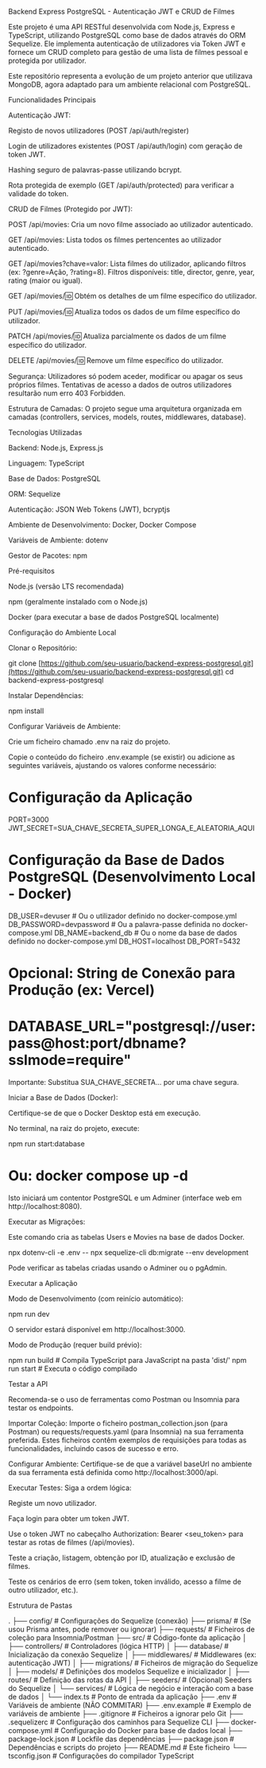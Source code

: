 Backend Express PostgreSQL - Autenticação JWT e CRUD de Filmes

Este projeto é uma API RESTful desenvolvida com Node.js, Express e TypeScript, utilizando PostgreSQL como base de dados através do ORM Sequelize. Ele implementa autenticação de utilizadores via Token JWT e fornece um CRUD completo para gestão de uma lista de filmes pessoal e protegida por utilizador.

Este repositório representa a evolução de um projeto anterior que utilizava MongoDB, agora adaptado para um ambiente relacional com PostgreSQL.

Funcionalidades Principais

Autenticação JWT:

Registo de novos utilizadores (POST /api/auth/register)

Login de utilizadores existentes (POST /api/auth/login) com geração de token JWT.

Hashing seguro de palavras-passe utilizando bcrypt.

Rota protegida de exemplo (GET /api/auth/protected) para verificar a validade do token.

CRUD de Filmes (Protegido por JWT):

POST /api/movies: Cria um novo filme associado ao utilizador autenticado.

GET /api/movies: Lista todos os filmes pertencentes ao utilizador autenticado.

GET /api/movies?chave=valor: Lista filmes do utilizador, aplicando filtros (ex: ?genre=Ação, ?rating=8). Filtros disponíveis: title, director, genre, year, rating (maior ou igual).

GET /api/movies/:id: Obtém os detalhes de um filme específico do utilizador.

PUT /api/movies/:id: Atualiza todos os dados de um filme específico do utilizador.

PATCH /api/movies/:id: Atualiza parcialmente os dados de um filme específico do utilizador.

DELETE /api/movies/:id: Remove um filme específico do utilizador.

Segurança: Utilizadores só podem aceder, modificar ou apagar os seus próprios filmes. Tentativas de acesso a dados de outros utilizadores resultarão num erro 403 Forbidden.

Estrutura de Camadas: O projeto segue uma arquitetura organizada em camadas (controllers, services, models, routes, middlewares, database).

Tecnologias Utilizadas

Backend: Node.js, Express.js

Linguagem: TypeScript

Base de Dados: PostgreSQL

ORM: Sequelize

Autenticação: JSON Web Tokens (JWT), bcryptjs

Ambiente de Desenvolvimento: Docker, Docker Compose

Variáveis de Ambiente: dotenv

Gestor de Pacotes: npm

Pré-requisitos

Node.js (versão LTS recomendada)

npm (geralmente instalado com o Node.js)

Docker (para executar a base de dados PostgreSQL localmente)

Configuração do Ambiente Local

Clonar o Repositório:

git clone [https://github.com/seu-usuario/backend-express-postgresql.git](https://github.com/seu-usuario/backend-express-postgresql.git)
cd backend-express-postgresql


Instalar Dependências:

npm install


Configurar Variáveis de Ambiente:

Crie um ficheiro chamado .env na raiz do projeto.

Copie o conteúdo do ficheiro .env.example (se existir) ou adicione as seguintes variáveis, ajustando os valores conforme necessário:

# Configuração da Aplicação
PORT=3000
JWT_SECRET=SUA_CHAVE_SECRETA_SUPER_LONGA_E_ALEATORIA_AQUI

# Configuração da Base de Dados PostgreSQL (Desenvolvimento Local - Docker)
DB_USER=devuser         # Ou o utilizador definido no docker-compose.yml
DB_PASSWORD=devpassword # Ou a palavra-passe definida no docker-compose.yml
DB_NAME=backend_db      # Ou o nome da base de dados definido no docker-compose.yml
DB_HOST=localhost
DB_PORT=5432

# Opcional: String de Conexão para Produção (ex: Vercel)
# DATABASE_URL="postgresql://user:pass@host:port/dbname?sslmode=require"


Importante: Substitua SUA_CHAVE_SECRETA... por uma chave segura.

Iniciar a Base de Dados (Docker):

Certifique-se de que o Docker Desktop está em execução.

No terminal, na raiz do projeto, execute:

npm run start:database
# Ou: docker compose up -d


Isto iniciará um contentor PostgreSQL e um Adminer (interface web em http://localhost:8080).

Executar as Migrações:

Este comando cria as tabelas Users e Movies na base de dados Docker.

npx dotenv-cli -e .env -- npx sequelize-cli db:migrate --env development


Pode verificar as tabelas criadas usando o Adminer ou o pgAdmin.

Executar a Aplicação

Modo de Desenvolvimento (com reinício automático):

npm run dev


O servidor estará disponível em http://localhost:3000.

Modo de Produção (requer build prévio):

npm run build   # Compila TypeScript para JavaScript na pasta 'dist/'
npm run start   # Executa o código compilado


Testar a API

Recomenda-se o uso de ferramentas como Postman ou Insomnia para testar os endpoints.

Importar Coleção: Importe o ficheiro postman_collection.json (para Postman) ou requests/requests.yaml (para Insomnia) na sua ferramenta preferida. Estes ficheiros contêm exemplos de requisições para todas as funcionalidades, incluindo casos de sucesso e erro.

Configurar Ambiente: Certifique-se de que a variável baseUrl no ambiente da sua ferramenta está definida como http://localhost:3000/api.

Executar Testes: Siga a ordem lógica:

Registe um novo utilizador.

Faça login para obter um token JWT.

Use o token JWT no cabeçalho Authorization: Bearer <seu_token> para testar as rotas de filmes (/api/movies).

Teste a criação, listagem, obtenção por ID, atualização e exclusão de filmes.

Teste os cenários de erro (sem token, token inválido, acesso a filme de outro utilizador, etc.).

Estrutura de Pastas

.
├── config/             # Configurações do Sequelize (conexão)
├── prisma/             # (Se usou Prisma antes, pode remover ou ignorar)
├── requests/           # Ficheiros de coleção para Insomnia/Postman
├── src/                # Código-fonte da aplicação
│   ├── controllers/    # Controladores (lógica HTTP)
│   ├── database/       # Inicialização da conexão Sequelize
│   ├── middlewares/    # Middlewares (ex: autenticação JWT)
│   ├── migrations/     # Ficheiros de migração do Sequelize
│   ├── models/         # Definições dos modelos Sequelize e inicializador
│   ├── routes/         # Definição das rotas da API
│   ├── seeders/        # (Opcional) Seeders do Sequelize
│   └── services/       # Lógica de negócio e interação com a base de dados
│   └── index.ts        # Ponto de entrada da aplicação
├── .env                # Variáveis de ambiente (NÃO COMMITAR)
├── .env.example        # Exemplo de variáveis de ambiente
├── .gitignore          # Ficheiros a ignorar pelo Git
├── .sequelizerc        # Configuração dos caminhos para Sequelize CLI
├── docker-compose.yml  # Configuração do Docker para base de dados local
├── package-lock.json   # Lockfile das dependências
├── package.json        # Dependências e scripts do projeto
├── README.md           # Este ficheiro
└── tsconfig.json       # Configurações do compilador TypeScript
